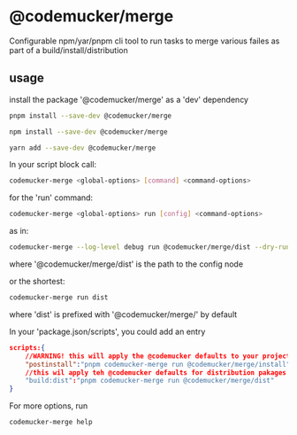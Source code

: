 # @codemucker/merge

Configurable npm/yar/pnpm cli tool to run tasks to merge various failes as part of a build/install/distribution

## usage

install the package '@codemucker/merge' as a 'dev' dependency

```sh
pnpm install --save-dev @codemucker/merge
```

```sh
npm install --save-dev @codemucker/merge
```

```sh
yarn add --save-dev @codemucker/merge
```

In your script block call:

```sh
codemucker-merge <global-options> [command] <command-options>
```

for the 'run' command:

```sh
codemucker-merge <global-options> run [config] <command-options>
```

as in:

```sh
codemucker-merge --log-level debug run @codemucker/merge/dist --dry-run
```

where '@codemucker/merge/dist' is the path to the config node

or the shortest:

```sh
codemucker-merge run dist
```

where 'dist' is prefixed with '@codemucker/merge/' by default

In your 'package.json/scripts', you could add an entry

```json
scripts:{
    //WARNING! this will apply the @codemucker defaults to your project files! Do this after saving all your changes in git first, and checking your are happy with the modifications
    "postinstall":"pnpm codemucker-merge run @codemucker/merge/install" 
    //this wil apply teh @codemucker defaults for distribution pakages
    "build:dist":"pnpm codemucker-merge run @codemucker/merge/dist"
}
```

For more options, run

```sh
codemucker-merge help
```
